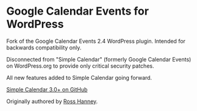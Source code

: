 # Google Calendar Events for WordPress

Fork of the Google Calendar Events 2.4 WordPress plugin. Intended for backwards compatibility only.

Disconnected from "Simple Calendar" (formerly Google Calendar Events) on WordPress.org to provide only critical security patches.

All new features added to Simple Calendar going forward.

[Simple Calendar 3.0+ on GitHub](https://github.com/moonstonemedia/Simple-Calendar)

Originally authored by [Ross Hanney](http://rhanney.co.uk/).
